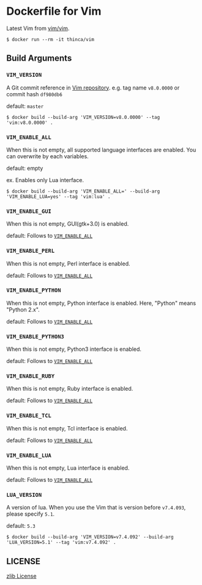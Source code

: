 # Dockerfile for Vim

Latest Vim from [vim/vim](https://github.com/vim/vim).

```
$ docker run --rm -it thinca/vim
```

## Build Arguments

### `VIM_VERSION`

A Git commit reference in [Vim repository](https://github.com/vim/vim). e.g. tag name `v8.0.0000` or commit hash `df980db6`

default: `master`

```
$ docker build --build-arg 'VIM_VERSION=v8.0.0000' --tag 'vim:v8.0.0000' .
```

### `VIM_ENABLE_ALL`

When this is not empty, all supported language interfaces are enabled.
You can overwrite by each variables.

default: empty


ex. Enables only Lua interface.
```
$ docker build --build-arg 'VIM_ENABLE_ALL=' --build-arg 'VIM_ENABLE_LUA=yes' --tag 'vim:lua' .
```

### `VIM_ENABLE_GUI`

When this is not empty, GUI(gtk+3.0) is enabled.

default: Follows to [`VIM_ENABLE_ALL`](#vim_enable_all)

### `VIM_ENABLE_PERL`

When this is not empty, Perl interface is enabled.

default: Follows to [`VIM_ENABLE_ALL`](#vim_enable_all)

### `VIM_ENABLE_PYTHON`

When this is not empty, Python interface is enabled.
Here, "Python" means "Python 2.x".

default: Follows to [`VIM_ENABLE_ALL`](#vim_enable_all)

### `VIM_ENABLE_PYTHON3`

When this is not empty, Python3 interface is enabled.

default: Follows to [`VIM_ENABLE_ALL`](#vim_enable_all)

### `VIM_ENABLE_RUBY`

When this is not empty, Ruby interface is enabled.

default: Follows to [`VIM_ENABLE_ALL`](#vim_enable_all)

### `VIM_ENABLE_TCL`

When this is not empty, Tcl interface is enabled.

default: Follows to [`VIM_ENABLE_ALL`](#vim_enable_all)

### `VIM_ENABLE_LUA`

When this is not empty, Lua interface is enabled.

default: Follows to [`VIM_ENABLE_ALL`](#vim_enable_all)

### `LUA_VERSION`

A version of lua.
When you use the Vim that is version before `v7.4.093`, please specify `5.1`.

default: `5.3`

```
$ docker build --build-arg 'VIM_VERSION=v7.4.092' --build-arg 'LUA_VERSION=5.1' --tag 'vim:v7.4.092' .
```

## LICENSE

[zlib License](LICENSE.txt)
